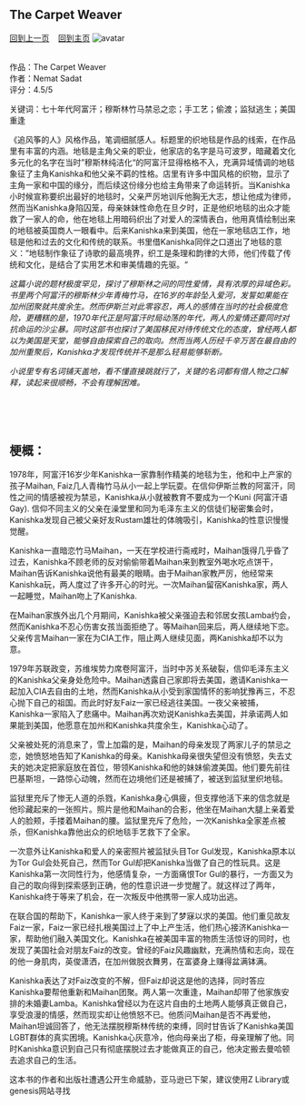 ## The Carpet Weaver
[回到上一页](https://boheme130.github.io/Reviews/)  &nbsp;&nbsp;  [回到主页](https://boheme130.github.io/Fiction.git.io/)
![avatar](https://dz01iyojmxk8t.cloudfront.net/wp-content/uploads/2019/09/09133915/FB-the-carpet-weaver-by-nemat-sadat-book-cover.jpg)
<br>
<br>

作品：The Carpet Weaver <br>
作者：Nemat Sadat <br>
评分：4.5/5 <br>

关键词：七十年代阿富汗；穆斯林竹马禁忌之恋；手工艺；偷渡；监狱逃生；美国重逢

《追风筝的人》风格作品，笔调细腻感人。标题里的织地毯是作品的线索，在作品里有丰富的内涵。地毯是主角父亲的职业，他家店的名字是马可波罗，暗藏着文化多元化的名字在当时”穆斯林纯洁化“的阿富汗显得格格不入，充满异域情调的地毯象征了主角Kanishka和他父亲不羁的性格。店里有许多中国风格的织物，显示了主角一家和中国的缘分，而后续这份缘分也给主角带来了命运转折。当Kanishka小时候宣称要织出最好的地毯时，父亲严厉地训斥他胸无大志，想让他成为律师，然而当Kanishka身陷囚笼，母亲妹妹性命危在旦夕时，正是他织地毯的出众才能救了一家人的命，他在地毯上用暗码织出了对爱人的深情表白，他用真情绘制出来的地毯被英国商人一眼看中。后来Kanishka来到美国，他在一家地毯店工作，地毯是他和过去的文化和传统的联系。书里借Kanishka同伴之口道出了地毯的意义：”地毯制作象征了诗歌的最高境界，织工是条理和韵律的大师，他们传载了传统和文化，是结合了实用艺术和审美情趣的先驱。“

*这篇小说的题材极度罕见，探讨了穆斯林之间的同性爱情，具有浓厚的异域色彩。书里两个阿富汗的穆斯林少年青梅竹马，在16岁的年龄坠入爱河，发誓如果能在加州团聚就共度余生。然而伊斯兰对此零容忍，两人的感情在当时的社会极度危险，更糟糕的是，1970年代正是阿富汗时局动荡的年代，两人的爱情还要同时对抗命运的沙尘暴。同时这部书也探讨了美国移民对待传统文化的态度，曾经两人都以为美国是天堂，能够自由探索自己的取向。然而当两人历经千辛万苦在最自由的加州重聚后，Kanishka才发现传统并不是那么轻易能够斩断。*

*小说里专有名词铺天盖地，看不懂直接跳就行了，关键的名词都有借人物之口解释，读起来很顺畅，不会有理解困难。*

<br>
<br>
<br>


## 梗概：
1978年，阿富汗16岁少年Kanishka一家靠制作精美的地毯为生，他和中上产家的孩子Maihan, Faiz几人青梅竹马从小一起上学玩耍。在信仰伊斯兰教的阿富汗，同性之间的情感被视为禁忌，Kanishka从小就被教育不要成为一个Kuni (阿富汗语Gay). 信仰不同主义的父亲在澡堂里和同为毛泽东主义的信徒们秘密集会时，Kanishka发现自己被父亲好友Rustam雄壮的体魄吸引，Kanishka的性意识慢慢觉醒。

Kanishka一直暗恋竹马Maihan，一天在学校进行斋戒时，Maihan饿得几乎昏了过去，Kanishka不顾老师的反对偷偷带着Maihan来到教室外喝水吃点饼干，Maihan告诉Kanishka说他有最美的眼睛。由于Maihan家教严厉，他经常来Kanishka玩，两人度过了许多开心的时光。一次Maihan留宿Kanishka家，两人一起睡觉，Maihan吻上了Kanishka. 

在Maihan家族外出几个月期间，Kanishka被父亲强迫去和邻居女孩Lamba约会，然而Kanishka不忍心伤害女孩当面拒绝了。等Maihan回来后，两人继续地下恋。父亲传言Maihan一家在为CIA工作，阻止两人继续见面，两Kanishka却不以为意。

1979年苏联政变，苏维埃势力席卷阿富汗，当时中苏关系破裂，信仰毛泽东主义的Kanishka父亲身处危险中。Maihan透露自己家即将去美国，邀请Kanishka一起加入CIA去自由的土地，然而Kanishka从小受到家国情怀的影响犹豫再三，不忍心抛下自己的祖国。而此时好友Faiz一家已经逃往美国。一夜父亲被捕，Kanishka一家陷入了悲痛中。Maihan再次劝说Kanishka去美国，并承诺两人如果能到美国，他愿意在加州和Kanishka共度余生，Kanishka心动了。

父亲被处死的消息来了，雪上加霜的是，Maihan的母亲发现了两家儿子的禁忌之恋，她愤怒地告知了Kanishka的母亲。Kanishka母亲很失望但没有愤怒，失去丈夫的她决定把家庭放在首位，带领Kanishka和他的妹妹偷渡美国。他们要先前往巴基斯坦，一路惊心动魄，然而在边境他们还是被捕了，被送到监狱里织地毯。

监狱里充斥了惨无人道的杀戮，Kanishka身心俱疲，但支撑他活下来的信念就是他珍藏起来的一张照片。照片是他和Maihan的合影，他坐在Maihan大腿上亲着爱人的脸颊，手搂着Maihan的腰。监狱里充斥了危险，一次Kanishka全家差点被杀，但Kanishka靠他出众的织地毯手艺救下了全家。

一次意外让Kanishka和爱人的亲密照片被监狱头目Tor Gul发现，Kanishka原本以为Tor Gul会处死自己，然而Tor Gul却把Kanishka当做了自己的性玩具。这是Kanishka第一次同性行为，他感情复杂，一方面痛恨Tor Gul的暴行，一方面又为自己的取向得到探索感到正确，他的性意识进一步觉醒了。就这样过了两年，Kanishka终于等来了机会，在一次叛反中他携带一家人成功出逃。

在联合国的帮助下，Kanishka一家人终于来到了梦寐以求的美国。他们重见故友Faiz一家，Faiz一家已经扎根美国过上了中上产生活，他们热心接济Kanishka一家，帮助他们融入美国文化。Kanishka在被美国丰富的物质生活惊讶的同时，也发现了美国社会对朋友Faiz的改变。曾经的Faiz风趣幽默，充满热情和志向，现在的他一身肌肉，英俊潇洒，在加州做脱衣舞男，在富婆身上赚得盆满钵满。

Kanishka表达了对Faiz改变的不解，但Faiz却说这是他的选择，同时答应Kanishka要帮他重新和Maihan团聚。两人第一次重逢，Maihan却带了他家族安排的未婚妻Lamba。Kanishka曾经以为在这片自由的土地两人能够真正做自己，享受浪漫的情感，然而现实却让他愤怒不已。他质问Maihan是否不再爱他，Maihan坦诚回答了，他无法摆脱穆斯林传统的束缚，同时甘告诉了Kanishka美国LGBT群体的真实困境。Kanishka心灰意冷，他向母亲出了柜，母亲理解了他。同时Kanishka意识到自己只有彻底摆脱过去才能做真正的自己，他决定搬去曼哈顿去追求自己的生活。


这本书的作者和出版社遭遇公开生命威胁，亚马逊已下架，建议使用Z Library或genesis网站寻找